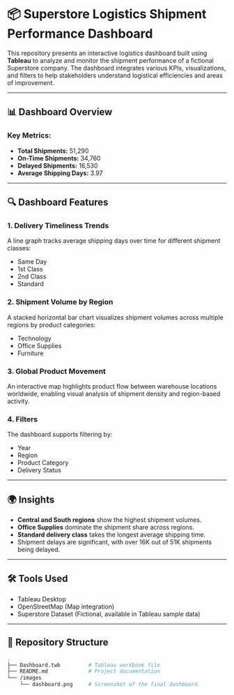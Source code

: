# 📦 Superstore Logistics Shipment Performance Dashboard

This repository presents an interactive logistics dashboard built using **Tableau** to analyze and monitor the shipment performance of a fictional Superstore company. The dashboard integrates various KPIs, visualizations, and filters to help stakeholders understand logistical efficiencies and areas of improvement.

---

## 📊 Dashboard Overview

### Key Metrics:
- **Total Shipments:** 51,290  
- **On-Time Shipments:** 34,760  
- **Delayed Shipments:** 16,530  
- **Average Shipping Days:** 3.97  

---

## 🔍 Dashboard Features

### 1. **Delivery Timeliness Trends**
A line graph tracks average shipping days over time for different shipment classes:
- Same Day
- 1st Class
- 2nd Class
- Standard

### 2. **Shipment Volume by Region**
A stacked horizontal bar chart visualizes shipment volumes across multiple regions by product categories:
- Technology
- Office Supplies
- Furniture

### 3. **Global Product Movement**
An interactive map highlights product flow between warehouse locations worldwide, enabling visual analysis of shipment density and region-based activity.

### 4. **Filters**
The dashboard supports filtering by:
- Year
- Region
- Product Category
- Delivery Status

---

## 🌍 Insights

- **Central and South regions** show the highest shipment volumes.
- **Office Supplies** dominate the shipment share across regions.
- **Standard delivery class** takes the longest average shipping time.
- Shipment delays are significant, with over 16K out of 51K shipments being delayed.

---

## 🛠️ Tools Used

- Tableau Desktop
- OpenStreetMap (Map integration)
- Superstore Dataset (Fictional, available in Tableau sample data)

---

## 📁 Repository Structure

```bash
.
├── Dashboard.twb         # Tableau workbook file
├── README.md             # Project documentation
└── /images
    └── dashboard.png     # Screenshot of the final dashboard
